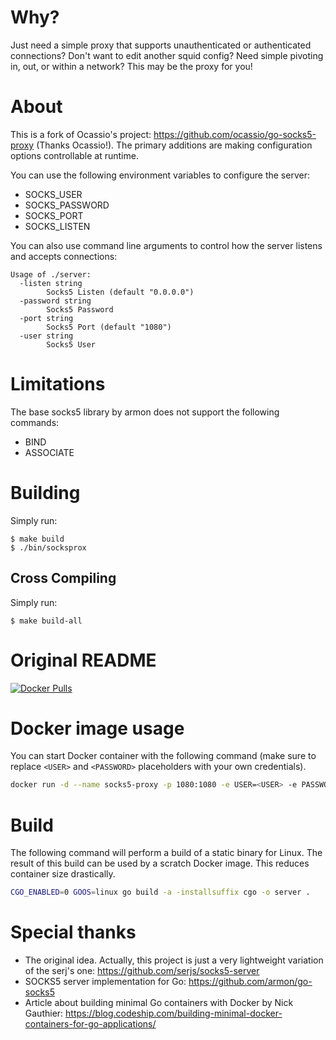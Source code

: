 # Why?

Just need a simple proxy that supports unauthenticated or authenticated connections? Don't want to edit another squid config? Need simple pivoting in, out, or within a network? This may be the proxy for you!

# About

This is a fork of Ocassio's project: https://github.com/ocassio/go-socks5-proxy (Thanks Ocassio!). The primary additions are making configuration options controllable at runtime.

You can use the following environment variables to configure the server:

- SOCKS_USER
- SOCKS_PASSWORD
- SOCKS_PORT
- SOCKS_LISTEN

You can also use command line arguments to control how the server listens and accepts connections:

```
Usage of ./server:
  -listen string
    	Socks5 Listen (default "0.0.0.0")
  -password string
    	Socks5 Password
  -port string
    	Socks5 Port (default "1080")
  -user string
    	Socks5 User
```

# Limitations

The base socks5 library by armon does not support the following commands:

- BIND
- ASSOCIATE

# Building

Simply run:

```
$ make build
$ ./bin/socksprox
```

## Cross Compiling

Simply run:

```
$ make build-all
```

# Original README

[![Docker Pulls](https://img.shields.io/docker/pulls/ocassio/go-socks5-proxy.svg)](https://hub.docker.com/r/ocassio/go-socks5-proxy/)

# Docker image usage

You can start Docker container with the following command (make sure to replace `<USER>` and `<PASSWORD>` placeholders with your own credentials).

```bash
docker run -d --name socks5-proxy -p 1080:1080 -e USER=<USER> -e PASSWORD=<PASSWORD> ocassio/go-socks5-proxy
```

# Build

The following command will perform a build of a static binary for Linux.
The result of this build can be used by a scratch Docker image. This reduces container size drastically.

```bash
CGO_ENABLED=0 GOOS=linux go build -a -installsuffix cgo -o server .
```

# Special thanks

- The original idea. Actually, this project is just a very lightweight variation of the serj's one:
  https://github.com/serjs/socks5-server
- SOCKS5 server implementation for Go:
  https://github.com/armon/go-socks5
- Article about building minimal Go containers with Docker by Nick Gauthier:
  https://blog.codeship.com/building-minimal-docker-containers-for-go-applications/
